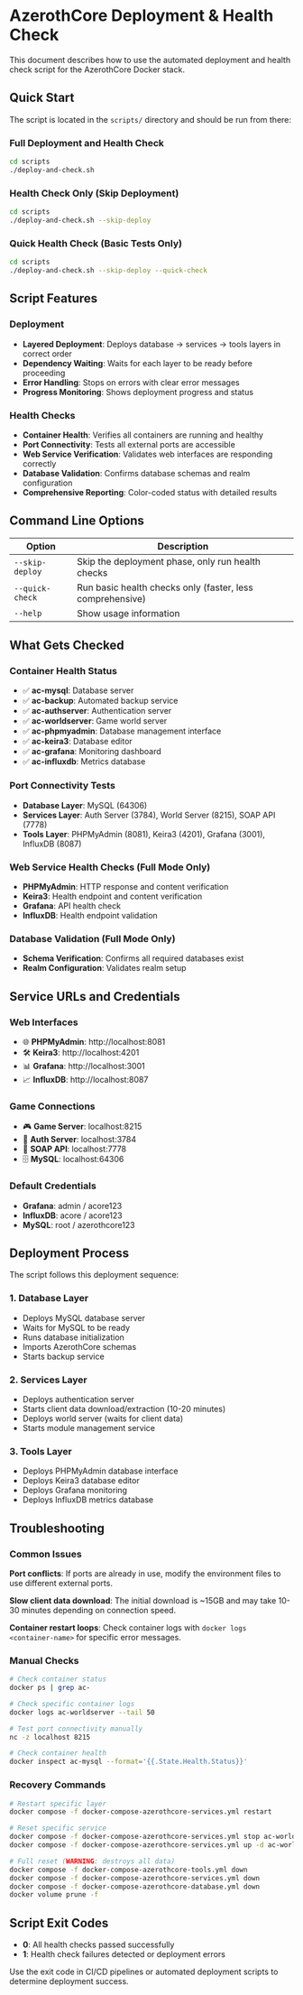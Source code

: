 # AzerothCore Deployment & Health Check

This document describes how to use the automated deployment and health check script for the AzerothCore Docker stack.

## Quick Start

The script is located in the `scripts/` directory and should be run from there:

### Full Deployment and Health Check
```bash
cd scripts
./deploy-and-check.sh
```

### Health Check Only (Skip Deployment)
```bash
cd scripts
./deploy-and-check.sh --skip-deploy
```

### Quick Health Check (Basic Tests Only)
```bash
cd scripts
./deploy-and-check.sh --skip-deploy --quick-check
```

## Script Features

### Deployment
- **Layered Deployment**: Deploys database → services → tools layers in correct order
- **Dependency Waiting**: Waits for each layer to be ready before proceeding
- **Error Handling**: Stops on errors with clear error messages
- **Progress Monitoring**: Shows deployment progress and status

### Health Checks
- **Container Health**: Verifies all containers are running and healthy
- **Port Connectivity**: Tests all external ports are accessible
- **Web Service Verification**: Validates web interfaces are responding correctly
- **Database Validation**: Confirms database schemas and realm configuration
- **Comprehensive Reporting**: Color-coded status with detailed results

## Command Line Options

| Option | Description |
|--------|-------------|
| `--skip-deploy` | Skip the deployment phase, only run health checks |
| `--quick-check` | Run basic health checks only (faster, less comprehensive) |
| `--help` | Show usage information |

## What Gets Checked

### Container Health Status
- ✅ **ac-mysql**: Database server
- ✅ **ac-backup**: Automated backup service
- ✅ **ac-authserver**: Authentication server
- ✅ **ac-worldserver**: Game world server
- ✅ **ac-phpmyadmin**: Database management interface
- ✅ **ac-keira3**: Database editor
- ✅ **ac-grafana**: Monitoring dashboard
- ✅ **ac-influxdb**: Metrics database

### Port Connectivity Tests
- **Database Layer**: MySQL (64306)
- **Services Layer**: Auth Server (3784), World Server (8215), SOAP API (7778)
- **Tools Layer**: PHPMyAdmin (8081), Keira3 (4201), Grafana (3001), InfluxDB (8087)

### Web Service Health Checks (Full Mode Only)
- **PHPMyAdmin**: HTTP response and content verification
- **Keira3**: Health endpoint and content verification
- **Grafana**: API health check
- **InfluxDB**: Health endpoint validation

### Database Validation (Full Mode Only)
- **Schema Verification**: Confirms all required databases exist
- **Realm Configuration**: Validates realm setup

## Service URLs and Credentials

### Web Interfaces
- 🌐 **PHPMyAdmin**: http://localhost:8081
- 🛠️ **Keira3**: http://localhost:4201
- 📊 **Grafana**: http://localhost:3001
- 📈 **InfluxDB**: http://localhost:8087

### Game Connections
- 🎮 **Game Server**: localhost:8215
- 🔐 **Auth Server**: localhost:3784
- 🔧 **SOAP API**: localhost:7778
- 🗄️ **MySQL**: localhost:64306

### Default Credentials
- **Grafana**: admin / acore123
- **InfluxDB**: acore / acore123
- **MySQL**: root / azerothcore123

## Deployment Process

The script follows this deployment sequence:

### 1. Database Layer
- Deploys MySQL database server
- Waits for MySQL to be ready
- Runs database initialization
- Imports AzerothCore schemas
- Starts backup service

### 2. Services Layer
- Deploys authentication server
- Starts client data download/extraction (10-20 minutes)
- Deploys world server (waits for client data)
- Starts module management service

### 3. Tools Layer
- Deploys PHPMyAdmin database interface
- Deploys Keira3 database editor
- Deploys Grafana monitoring
- Deploys InfluxDB metrics database

## Troubleshooting

### Common Issues

**Port conflicts**: If ports are already in use, modify the environment files to use different external ports.

**Slow client data download**: The initial download is ~15GB and may take 10-30 minutes depending on connection speed.

**Container restart loops**: Check container logs with `docker logs <container-name>` for specific error messages.

### Manual Checks

```bash
# Check container status
docker ps | grep ac-

# Check specific container logs
docker logs ac-worldserver --tail 50

# Test port connectivity manually
nc -z localhost 8215

# Check container health
docker inspect ac-mysql --format='{{.State.Health.Status}}'
```

### Recovery Commands

```bash
# Restart specific layer
docker compose -f docker-compose-azerothcore-services.yml restart

# Reset specific service
docker compose -f docker-compose-azerothcore-services.yml stop ac-worldserver
docker compose -f docker-compose-azerothcore-services.yml up -d ac-worldserver

# Full reset (WARNING: destroys all data)
docker compose -f docker-compose-azerothcore-tools.yml down
docker compose -f docker-compose-azerothcore-services.yml down
docker compose -f docker-compose-azerothcore-database.yml down
docker volume prune -f
```

## Script Exit Codes

- **0**: All health checks passed successfully
- **1**: Health check failures detected or deployment errors

Use the exit code in CI/CD pipelines or automated deployment scripts to determine deployment success.